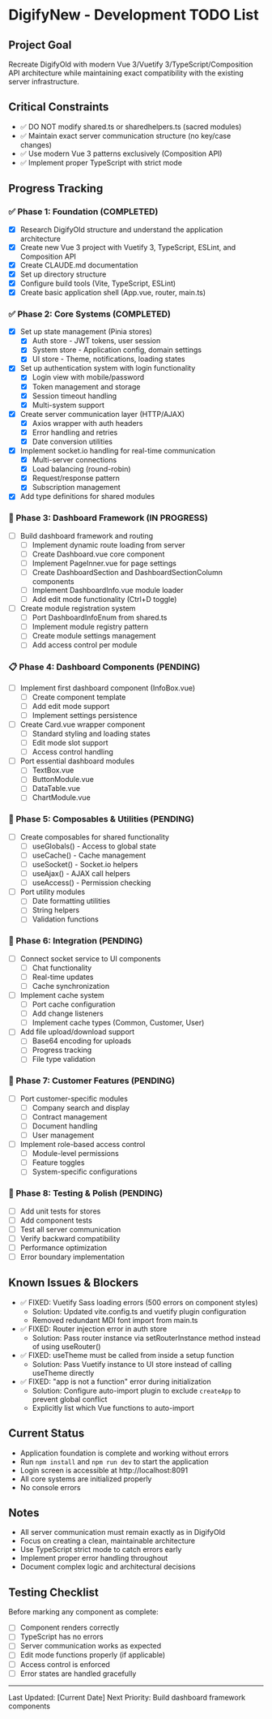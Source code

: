 # DigifyNew - Development TODO List

## Project Goal
Recreate DigifyOld with modern Vue 3/Vuetify 3/TypeScript/Composition API architecture while maintaining exact compatibility with the existing server infrastructure.

## Critical Constraints
- ✅ DO NOT modify shared.ts or sharedhelpers.ts (sacred modules)
- ✅ Maintain exact server communication structure (no key/case changes)
- ✅ Use modern Vue 3 patterns exclusively (Composition API)
- ✅ Implement proper TypeScript with strict mode

## Progress Tracking

### ✅ Phase 1: Foundation (COMPLETED)
- [x] Research DigifyOld structure and understand the application architecture
- [x] Create new Vue 3 project with Vuetify 3, TypeScript, ESLint, and Composition API
- [x] Create CLAUDE.md documentation
- [x] Set up directory structure
- [x] Configure build tools (Vite, TypeScript, ESLint)
- [x] Create basic application shell (App.vue, router, main.ts)

### ✅ Phase 2: Core Systems (COMPLETED)
- [x] Set up state management (Pinia stores)
  - [x] Auth store - JWT tokens, user session
  - [x] System store - Application config, domain settings
  - [x] UI store - Theme, notifications, loading states
- [x] Set up authentication system with login functionality
  - [x] Login view with mobile/password
  - [x] Token management and storage
  - [x] Session timeout handling
  - [x] Multi-system support
- [x] Create server communication layer (HTTP/AJAX)
  - [x] Axios wrapper with auth headers
  - [x] Error handling and retries
  - [x] Date conversion utilities
- [x] Implement socket.io handling for real-time communication
  - [x] Multi-server connections
  - [x] Load balancing (round-robin)
  - [x] Request/response pattern
  - [x] Subscription management
- [x] Add type definitions for shared modules

### 🚧 Phase 3: Dashboard Framework (IN PROGRESS)
- [ ] Build dashboard framework and routing
  - [ ] Implement dynamic route loading from server
  - [ ] Create Dashboard.vue core component
  - [ ] Implement PageInner.vue for page settings
  - [ ] Create DashboardSection and DashboardSectionColumn components
  - [ ] Implement DashboardInfo.vue module loader
  - [ ] Add edit mode functionality (Ctrl+D toggle)
- [ ] Create module registration system
  - [ ] Port DashboardInfoEnum from shared.ts
  - [ ] Implement module registry pattern
  - [ ] Create module settings management
  - [ ] Add access control per module

### 📋 Phase 4: Dashboard Components (PENDING)
- [ ] Implement first dashboard component (InfoBox.vue)
  - [ ] Create component template
  - [ ] Add edit mode support
  - [ ] Implement settings persistence
- [ ] Create Card.vue wrapper component
  - [ ] Standard styling and loading states
  - [ ] Edit mode slot support
  - [ ] Access control handling
- [ ] Port essential dashboard modules
  - [ ] TextBox.vue
  - [ ] ButtonModule.vue
  - [ ] DataTable.vue
  - [ ] ChartModule.vue

### 🔧 Phase 5: Composables & Utilities (PENDING)
- [ ] Create composables for shared functionality
  - [ ] useGlobals() - Access to global state
  - [ ] useCache() - Cache management
  - [ ] useSocket() - Socket.io helpers
  - [ ] useAjax() - AJAX call helpers
  - [ ] useAccess() - Permission checking
- [ ] Port utility modules
  - [ ] Date formatting utilities
  - [ ] String helpers
  - [ ] Validation functions

### 🔌 Phase 6: Integration (PENDING)
- [ ] Connect socket service to UI components
  - [ ] Chat functionality
  - [ ] Real-time updates
  - [ ] Cache synchronization
- [ ] Implement cache system
  - [ ] Port cache configuration
  - [ ] Add change listeners
  - [ ] Implement cache types (Common, Customer, User)
- [ ] Add file upload/download support
  - [ ] Base64 encoding for uploads
  - [ ] Progress tracking
  - [ ] File type validation

### 🎯 Phase 7: Customer Features (PENDING)
- [ ] Port customer-specific modules
  - [ ] Company search and display
  - [ ] Contract management
  - [ ] Document handling
  - [ ] User management
- [ ] Implement role-based access control
  - [ ] Module-level permissions
  - [ ] Feature toggles
  - [ ] System-specific configurations

### 🧪 Phase 8: Testing & Polish (PENDING)
- [ ] Add unit tests for stores
- [ ] Add component tests
- [ ] Test all server communication
- [ ] Verify backward compatibility
- [ ] Performance optimization
- [ ] Error boundary implementation

## Known Issues & Blockers
- ✅ FIXED: Vuetify Sass loading errors (500 errors on component styles)
  - Solution: Updated vite.config.ts and vuetify plugin configuration
  - Removed redundant MDI font import from main.ts
- ✅ FIXED: Router injection error in auth store
  - Solution: Pass router instance via setRouterInstance method instead of using useRouter()
- ✅ FIXED: useTheme must be called from inside a setup function
  - Solution: Pass Vuetify instance to UI store instead of calling useTheme directly
- ✅ FIXED: "app is not a function" error during initialization
  - Solution: Configure auto-import plugin to exclude `createApp` to prevent global conflict
  - Explicitly list which Vue functions to auto-import

## Current Status
- Application foundation is complete and working without errors
- Run `npm install` and `npm run dev` to start the application
- Login screen is accessible at http://localhost:8091
- All core systems are initialized properly
- No console errors

## Notes
- All server communication must remain exactly as in DigifyOld
- Focus on creating a clean, maintainable architecture
- Use TypeScript strict mode to catch errors early
- Implement proper error handling throughout
- Document complex logic and architectural decisions

## Testing Checklist
Before marking any component as complete:
- [ ] Component renders correctly
- [ ] TypeScript has no errors
- [ ] Server communication works as expected
- [ ] Edit mode functions properly (if applicable)
- [ ] Access control is enforced
- [ ] Error states are handled gracefully

---

Last Updated: [Current Date]
Next Priority: Build dashboard framework components